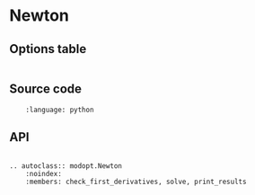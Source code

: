 # Newton

## Options table

```{include} ../_temp/options_tables/Newton_options_table.md
```

## Source code

```{literalinclude} ../../../modopt/core/optimization_algorithms/newton.py
    :language: python 
```

## API

```{eval-rst}

.. autoclass:: modopt.Newton
    :noindex:
    :members: check_first_derivatives, solve, print_results
```